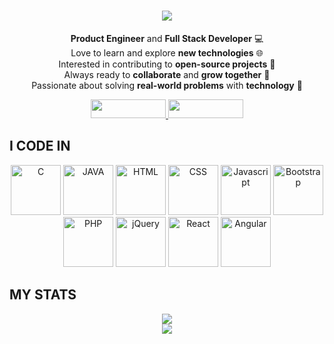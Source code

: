 <h1 align="center">
  <img src="https://readme-typing-svg.herokuapp.com/?font=Righteous&size=35&center=true&vCenter=true&width=500&height=70&duration=2000&lines=HI+there;+I+am+Tamilarasu;">
</h1>

<p align="center">
  <strong>Product Engineer</strong> and <strong>Full Stack Developer</strong> 💻  
  <br/>  
  Love to learn and explore <strong>new technologies</strong> 🌐  
  <br/>
  Interested in contributing to <strong>open-source projects</strong> 🔧  
  <br/>
  Always ready to <strong>collaborate</strong> and <strong>grow together</strong> 🤝  
  <br/>
  Passionate about solving <strong>real-world problems</strong> with <strong>technology</strong> 🚀  
</p>

<div align="center">
  <a href="https://www.linkedin.com/in/tamilarasu-e-r/" target="_blank">
    <img src="https://img.shields.io/badge/LinkedIn-0077B5?style=for-the-badge&logo=linkedin&logoColor=white" width="120" height="30" />
  </a> 
  <a href="mailto:tamilravi37@gmail.com">
    <img src="https://img.shields.io/badge/Gmail-D14836?style=for-the-badge&logo=gmail&logoColor=white" width="120" height="30" />
  </a>
</div>

## I CODE IN

<div align="center">
    <img src="https://github.com/user-attachments/assets/727fd34e-538d-47ab-8030-be8872d33658" alt="C" width="80" />
    <img src="https://github.com/user-attachments/assets/0814864a-67a5-4dd0-bafb-f318fe4dc8a6" alt="JAVA" width="80" />
    <img src="https://github.com/user-attachments/assets/9e9ef596-e3f1-4306-bab9-5ba97c64e641" alt="HTML" width="80" />
    <img src="https://github.com/user-attachments/assets/e2d13e89-a71a-4019-bf3a-6e1db31f8023" alt="CSS" width="80" />
    <img src="https://github.com/user-attachments/assets/f73295d3-5c26-4f57-96c7-f727f58a3798" alt="Javascript" width="80" />
    <img src="https://github.com/user-attachments/assets/e9fedf41-c012-4be6-bc14-9697188bb521" alt="Bootstrap" width="80" />
    <img src="https://github.com/user-attachments/assets/ad537a89-b958-4d35-98ed-caadcf5a3f3a" alt="PHP" width="80" />
    <img src="https://github.com/user-attachments/assets/2ca6a624-aca3-4b79-b9f5-99529daf6559" alt="jQuery" width="80" />
    <img src="https://github.com/user-attachments/assets/a86bf31a-09c0-4389-891f-7ee4dc669df4" alt="React" width="80" />
    <img src="https://github.com/user-attachments/assets/e53d1e1e-5de9-493a-ae61-f684c706e35c" alt="Angular" width="80" />
</div>

## MY STATS

<div align="center">
    <a href="https://github.com/tamil4511/github-readme-stats">
        <img src="https://github-readme-stats.vercel.app/api/top-langs/?username=tamil4511&layout=donut" />
    </a>
    <br>
    <img src="https://github-readme-stats.vercel.app/api?username=tamil4511&show_icons=true" />
</div>
